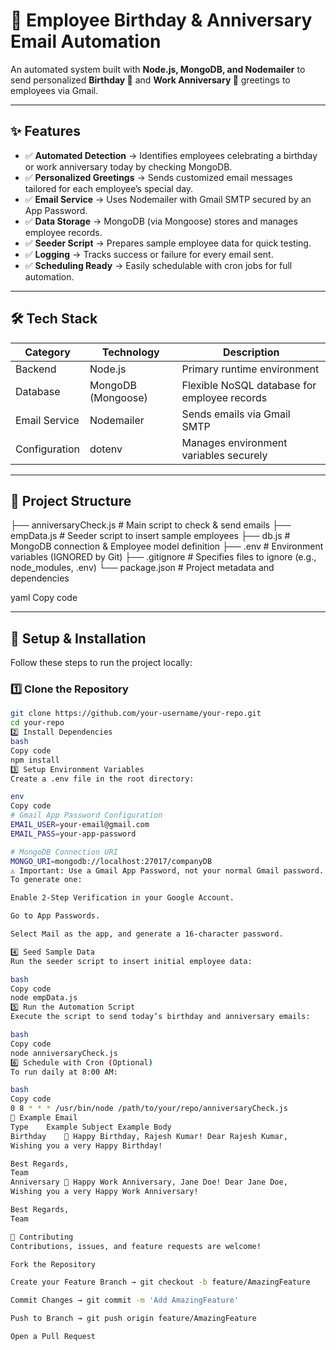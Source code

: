 # 🎉 Employee Birthday & Anniversary Email Automation  

An automated system built with **Node.js, MongoDB, and Nodemailer** to send personalized **Birthday 🎂** and **Work Anniversary 🎉** greetings to employees via Gmail.  

---

## ✨ Features  

- ✅ **Automated Detection** → Identifies employees celebrating a birthday or work anniversary today by checking MongoDB.  
- ✅ **Personalized Greetings** → Sends customized email messages tailored for each employee’s special day.  
- ✅ **Email Service** → Uses Nodemailer with Gmail SMTP secured by an App Password.  
- ✅ **Data Storage** → MongoDB (via Mongoose) stores and manages employee records.  
- ✅ **Seeder Script** → Prepares sample employee data for quick testing.  
- ✅ **Logging** → Tracks success or failure for every email sent.  
- ✅ **Scheduling Ready** → Easily schedulable with cron jobs for full automation.  

---

## 🛠️ Tech Stack  

| Category       | Technology          | Description |
|----------------|--------------------|-------------|
| Backend        | Node.js            | Primary runtime environment |
| Database       | MongoDB (Mongoose) | Flexible NoSQL database for employee records |
| Email Service  | Nodemailer         | Sends emails via Gmail SMTP |
| Configuration  | dotenv             | Manages environment variables securely |

---

## 📂 Project Structure  

├── anniversaryCheck.js # Main script to check & send emails
├── empData.js # Seeder script to insert sample employees
├── db.js # MongoDB connection & Employee model definition
├── .env # Environment variables (IGNORED by Git)
├── .gitignore # Specifies files to ignore (e.g., node_modules, .env)
└── package.json # Project metadata and dependencies

yaml
Copy code

---

## 🚀 Setup & Installation  

Follow these steps to run the project locally:  

### 1️⃣ Clone the Repository  
```bash
git clone https://github.com/your-username/your-repo.git
cd your-repo
2️⃣ Install Dependencies
bash
Copy code
npm install
3️⃣ Setup Environment Variables
Create a .env file in the root directory:

env
Copy code
# Gmail App Password Configuration
EMAIL_USER=your-email@gmail.com
EMAIL_PASS=your-app-password

# MongoDB Connection URI
MONGO_URI=mongodb://localhost:27017/companyDB
⚠️ Important: Use a Gmail App Password, not your normal Gmail password.
To generate one:

Enable 2-Step Verification in your Google Account.

Go to App Passwords.

Select Mail as the app, and generate a 16-character password.

4️⃣ Seed Sample Data
Run the seeder script to insert initial employee data:

bash
Copy code
node empData.js
5️⃣ Run the Automation Script
Execute the script to send today’s birthday and anniversary emails:

bash
Copy code
node anniversaryCheck.js
6️⃣ Schedule with Cron (Optional)
To run daily at 8:00 AM:

bash
Copy code
0 8 * * * /usr/bin/node /path/to/your/repo/anniversaryCheck.js
📧 Example Email
Type	Example Subject	Example Body
Birthday	🎂 Happy Birthday, Rajesh Kumar!	Dear Rajesh Kumar,
Wishing you a very Happy Birthday!

Best Regards,
Team
Anniversary	🎉 Happy Work Anniversary, Jane Doe!	Dear Jane Doe,
Wishing you a very Happy Work Anniversary!

Best Regards,
Team

🤝 Contributing
Contributions, issues, and feature requests are welcome!

Fork the Repository

Create your Feature Branch → git checkout -b feature/AmazingFeature

Commit Changes → git commit -m 'Add AmazingFeature'

Push to Branch → git push origin feature/AmazingFeature

Open a Pull Request
